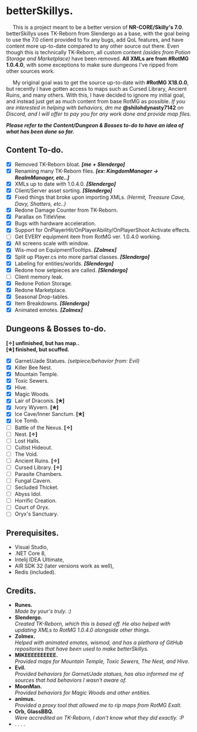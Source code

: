 # betterSkillys.
&emsp; This is a project meant to be a better version of **NR-CORE/Skilly's 7.0**. betterSkillys uses TK-Reborn from Slendergo as a base, with the goal being to use the 7.0 client provided to fix any bugs, add QoL features, and have content more up-to-date compared to any other source out there. Even though this is technically TK-Reborn, all custom content *(asides from Potion Storage and Marketplace)* have been removed. **All XMLs are from #RotMG 1.0.4.0**, with some exceptions to make sure dungeons I've ripped from other sources work.

&emsp; My original goal was to get the source up-to-date with **#RotMG X18.0.0**, but recently I have gotten access to maps such as Cursed Library, Ancient Ruins, and many others. With this, I have decided to ignore my initial goal, and instead just get as much content from base RotMG as possible. *If you are interested in helping with behaviors, dm me* **@shilohdynasty7142** *on Discord, and I will offer to pay you for any work done and provide map files.*

***Please refer to the Content/Dungeon & Bosses to-do to have an idea of what has been done so far.*** <br />

## Content To-do.
- [x] Removed TK-Reborn bloat. ***[me + Slendergo]***
- [x] Renaming many TK-Reborn files. ***[ex: KingdomManager -> RealmManager, etc..]***
- [x] XMLs up to date with 1.0.4.0. ***[Slendergo]***
- [x] Client/Server asset sorting. ***[Slendergo]***
- [x] Fixed things that broke upon importing XMLs. *(Hermit, Treasure Cave, Davy, Shatters, etc..)*
- [x] Redone Damage Counter from TK-Reborn.
- [x] Parallax on TitleView.
- [x] Bugs with hardware acceleration.
- [x] Support for OnPlayerHit/OnPlayerAbility/OnPlayerShoot Activate effects.
- [ ] Get EVERY equipment item from RotMG ver. 1.0.4.0 working.
- [x] All screens scale with window.
- [x] Wis-mod on EquipmentTooltips. ***[Zolmex]***
- [x] Split up Player.cs into more partial classes. ***[Slendergo]***
- [x] Labeling for entities/worlds. ***[Slendergo]***
- [x] Redone how setpieces are called. ***[Slendergo]***
- [ ] Client memory leak.
- [x] Redone Potion Storage.
- [x] Redone Marketplace.
- [x] Seasonal Drop-tables.
- [x] Item Breakdowns. ***[Slendergo]***
- [x] Animated emotes. ***[Zolmex]***

## Dungeons & Bosses to-do.
**[✧] unfinished, but has map..** <br />
**[✮] finished, but scuffed.**
- [x] Garnet/Jade Statues. *(setpiece/behavior from: Evil)*
- [x] Killer Bee Nest.
- [x] Mountain Temple.
- [x] Toxic Sewers.
- [x] Hive.
- [x] Magic Woods.
- [x] Lair of Draconis. **[✮]**
- [x] Ivory Wyvern. **[✮]**
- [x] Ice Cave/Inner Sanctum. **[✮]**
- [x] Ice Tomb. 
- [ ] Battle of the Nexus. **[✧]**
- [ ] Nest. **[✧]**
- [ ] Lost Halls.
- [ ] Cultist Hideout.
- [ ] The Void.
- [ ] Ancient Ruins. **[✧]**
- [ ] Cursed Library. **[✧]**
- [ ] Parasite Chambers.
- [ ] Fungal Cavern.
- [ ] Secluded Thicket.
- [ ] Abyss Idol.
- [ ] Horrific Creation.
- [ ] Court of Oryx.
- [ ] Oryx's Sanctuary.

## Prerequisites.
- Visual Studio,
- .NET Core 8,
- Intelij IDEA Ultimate,
- AIR SDK 32 (later versions work as well),
- Redis (included).

## Credits.
- **Runes.** <br />
*Made by your's truly. :)*
- **Slendergo.** <br />
*Created TK-Reborn, which this is based off.
He also helped with updating XMLs to RotMG 1.0.4.0 alongside other things.*
- **Zolmex.** <br />
*Helped with animated emotes, wismod, and has a plethora
of GitHub repositories that have been used to make betterSkillys.*
- **MIKEEEEEEEEEE.** <br />
*Provided maps for Mountain Temple, Toxic Sewers, The Nest, and Hive.*
- **Evil.** <br />
*Provided behaviors for Garnet/Jade statues, 
has also informed me of sources that had behaviors I wasn't aware of.*
- **MoonMan.** <br />
*Provided behaviors for Magic Woods and other entities.*
- **animus.** <br />
*Provided a proxy tool that allowed me to rip maps from RotMG Exalt.*
- **Orb, GlassBBQ.** <br />
*Were accredited on TK-Reborn, I don't know what they did exactly. :P*
- . . . .
